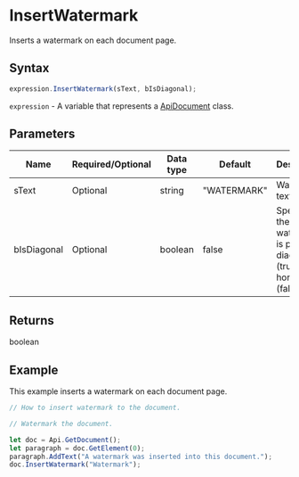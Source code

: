 # InsertWatermark

Inserts a watermark on each document page.

## Syntax

```javascript
expression.InsertWatermark(sText, bIsDiagonal);
```

`expression` - A variable that represents a [ApiDocument](../ApiDocument.md) class.

## Parameters

| **Name** | **Required/Optional** | **Data type** | **Default** | **Description** |
| ------------- | ------------- | ------------- | ------------- | ------------- |
| sText | Optional | string | "WATERMARK" | Watermark text. |
| bIsDiagonal | Optional | boolean | false | Specifies if the watermark is placed diagonally (true) or horizontally (false). |

## Returns

boolean

## Example

This example inserts a watermark on each document page.

```javascript editor-docx
// How to insert watermark to the document.

// Watermark the document.

let doc = Api.GetDocument();
let paragraph = doc.GetElement(0);
paragraph.AddText("A watermark was inserted into this document.");
doc.InsertWatermark("Watermark");
```
